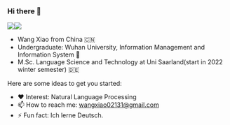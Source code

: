 ### Hi there 👋

![](https://img.shields.io/badge/Blog-loss4Wang.github.io-orange)![](https://img.shields.io/badge/Email-wang__xiao%40whu.edu.cn-green)

* Wang Xiao from China 🇨🇳 
* Undergraduate: Wuhan University, Information Management and Information System 🏫 
* M.Sc. Language Science and Technology at Uni Saarland(start in 2022 winter semester) 🇩🇪 


Here are some ideas to get you started:

- ❤️ Interest: Natural Language Processing
- 📫 How to reach me: wangxiao02131@gmail.com
- ⚡ Fun fact: Ich lerne Deutsch.

